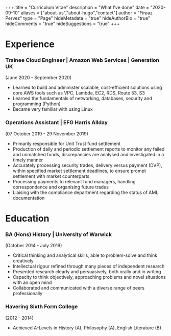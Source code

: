 +++
title = "Curriculum Vitae"
description = "What I've done"
date = "2020-09-10"
aliases = ["about-us","about-hugo","contact"]
author = "Firaaz Pervez"
type = "Page"
hideMetadata = "true"
hideAuthorBio = "true"
hideComments = "true"
hideSuggestions = "true"
+++

# Experience
### Trainee Cloud Engineer | Amazon Web Services | Generation UK
(June 2020 - September 2020)

* Learned to build and administer scalable, cost-efficient solutions using core AWS tools such as VPC, Lambda, EC2, RDS, Route 53, S3 
* Learned the fundamentals of networking, databases, security and programming (Python)
* Became very familiar with using Linux 


### Operations Assistant | EFG Harris Allday
(07 October 2019 - 29 November 2019)
* Primarily responsible for Unit Trust fund settlement
* Production of daily and periodic settlement reports to monitor any failed and unmatched funds, discrepancies are analysed and investigated in a timely manner
* Accurately processing security trades, delivery versus payment (DVP), within specified market settlement deadlines, to ensure prompt settlement with market counterparts 
* Processing payments to relevant fund managers, handling correspondence and organising future trades
* Liaising with the compliance department regarding the status of AML documentation


# Education
### BA (Hons) History | University of Warwick 
(October 2014 - July 2019)

* Critical thinking and analytical skills, able to problem-solve and think creatively 
* Intellectual rigour refined through many pieces of independent research
* Presented research clearly and persuasively, both orally and in writing
* Capacity to think objectively, approaching problems and novel situations with an open mind
* Collaborated and communicated with a diverse range of peers professionally

### Havering Sixth Form College
(2012 - 2014)
* Achieved A-Levels in History (A), Philosophy (A), English Literature (B)
